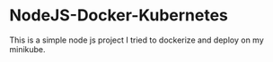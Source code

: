 # NodeJS-Docker-Kubernetes
This is a simple node js project I tried to dockerize and deploy on my minikube.
